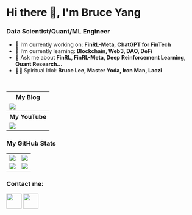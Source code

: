 # Hi there 👋, I'm Bruce Yang
### Data Scientist/Quant/ML Engineer

- 🔭 I’m currently working on: __FinRL-Meta__, __ChatGPT for FinTech__
- 🌱 I’m currently learning: __Blockchain, Web3, DAO, DeFi__
- 💬 Ask me about __FinRL, FinRL-Meta, Deep Reinforcement Learning, Quant Research...__
- 🦸‍♂️ Spiritual Idol: __Bruce Lee, Master Yoda, Iron Man, Laozi__

<br/>


<table>
    <tr>
        <th>My Blog</th>
    </tr>
    <tr>
        <td>
            <a href="https://byfintech.medium.com/"><img src="https://www.vectorlogo.zone/logos/medium/medium-ar21.svg"/></a>
        </td>
    </tr>
        <tr>
        <th>My YouTube</th>
    </tr>
    <tr>
        <td>
            <a href="https://youtube.com/@ByFinTech/"><img src="https://www.vectorlogo.zone/logos/youtube/youtube-tile.svg"/></a>
        </td>
    </tr>
    
   
</table>



### My GitHub Stats

<table>
    <tr>
        <td>
            <img src="https://github-profile-trophy.vercel.app/?username=bruceyanghy&row=3&column=4&no-bg=true"/>
        </td>
        <td>
            <img src="https://github-readme-streak-stats.herokuapp.com/?user=bruceyanghy"/>
        </td> 
    </tr>
    <tr>
        <td>
            <img src="https://github-readme-stats.vercel.app/api?username=bruceyanghy&count_private=true&show_icons=true&theme=synthwave"/>
        </td>
        <td>
            <img src="https://github-readme-stats.vercel.app/api/top-langs/?username=bruceyanghy&langs_count=10&layout=compact&hide=php,scss,css,html,batchfile,gherkin,freemarker,xslt,tsql,ruby"/>
        </td>
    </tr>
</table>

<!-- 
###  [Education Channel](https://github.com/AI4Finance-Foundation/AI4Finance-Education)

<table>
    <tr>
        <td>
            <img width="450" alt="AI4Finance-Education" src="https://user-images.githubusercontent.com/31713746/201136813-9275e598-11d7-4f85-8f66-cca93b8a6de5.png">
        </td>
    </tr>
</table> -->



### Contact me:

<a href="https://twitter.com/By_FinTech"><img src="https://www.vectorlogo.zone/logos/twitter/twitter-icon.svg" width="40" height="40"/></a>
<a href="https://www.linkedin.com/in/brucehy/"><img src="https://www.vectorlogo.zone/logos/linkedin/linkedin-icon.svg" width="40" height="40"/></a>

